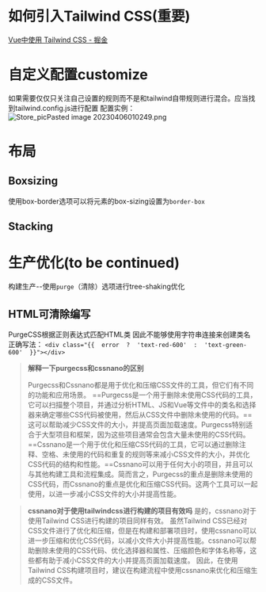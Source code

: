 # 如何引入Tailwind CSS(重要)
[Vue中使用 Tailwind CSS - 掘金](https://juejin.cn/post/7216990794942201913)
# 自定义配置customize
如果需要仅仅只关注自己设置的规则而不是和tailwind自带规则进行混合。应当找到tailwind.config.js进行配置
配置实例：
![Store_picPasted image 20230406010249.png](https://matt-obstorage777-1313452829.cos.ap-shanghai.myqcloud.com/pic_store/Store_picPasted%20image%2020230406010249.png)

# 布局
## Boxsizing
使用box-border选项可以将元素的box-sizing设置为`border-box`

## Stacking

# 生产优化(to be continued)
构建生产--使用`purge`（清除）选项进行tree-shaking优化
## HTML可清除编写
PurgeCSS根据正则表达式匹配HTML类
因此不能够使用字符串连接来创建类名
正确写法：
`<div class="{{  error  ?  'text-red-600'  :  'text-green-600'  }}"></div>
`
>**解释一下purgecss和cssnano的区别**
>
>Purgecss和Cssnano都是用于优化和压缩CSS文件的工具，但它们有不同的功能和应用场景。
>==Purgecss是一个用于删除未使用CSS代码的工具，它可以扫描整个项目，并通过分析HTML、JS和Vue等文件中的类名和选择器来确定哪些CSS代码被使用，然后从CSS文件中删除未使用的代码。==这可以帮助减少CSS文件的大小，并提高页面加载速度。Purgecss特别适合于大型项目和框架，因为这些项目通常会包含大量未使用的CSS代码。
>==Cssnano是一个用于优化和压缩CSS代码的工具，它可以通过删除注释、空格、未使用的代码和重复的规则等来减小CSS文件的大小，并优化CSS代码的结构和性能。==Cssnano可以用于任何大小的项目，并且可以与其他构建工具和流程集成。简而言之，Purgecss的重点是删除未使用的CSS代码，而Cssnano的重点是优化和压缩CSS代码。这两个工具可以一起使用，以进一步减小CSS文件的大小并提高性能。

>**cssnano对于使用tailwindcss进行构建的项目有效吗**
>是的，cssnano对于使用Tailwind CSS进行构建的项目同样有效。
>虽然Tailwind CSS已经对CSS文件进行了优化和压缩，但是在构建和部署项目时，使用cssnano可以进一步压缩和优化CSS代码，以减小文件大小并提高性能。cssnano可以帮助删除未使用的CSS代码、优化选择器和属性、压缩颜色和字体名称等，这些都有助于减小CSS文件的大小并提高页面加载速度。
>因此，在使用Tailwind CSS构建项目时，建议在构建流程中使用cssnano来优化和压缩生成的CSS文件。

